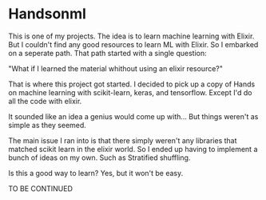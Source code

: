 # Handsonml

This is one of my projects. The idea is to learn machine learning with Elixir. But I couldn't find any good resources to learn ML with Elixir. So I embarked on a seperate path. That path started with a single question:

"What if I learned the material whithout using an elixir resource?"

That is where this project got started. I decided to pick up a copy of Hands on machine learning with scikit-learn, keras, and tensorflow. Except I'd do all the code with elixir.

It sounded like an idea a genius would come up with... But things weren't as simple as they seemed.

The main issue I ran into is that there simply weren't any libraries that matched scikit learn in the elixir world. So I ended up having to implement a bunch of ideas on my own. Such as Stratified shuffling.

Is this a good way to learn? Yes, but it won't be easy.

TO BE CONTINUED
